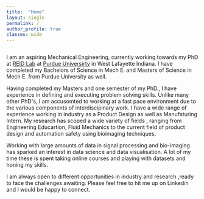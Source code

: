 ```yaml
---
title:  "Home"
layout: single
permalink: /
author_profile: true
classes: wide
---
```

<html lang="en" class="no-js">
  <head>
    <meta charset="utf-8">

  <title>Home-Umair Sarwar</title>
  <meta name="description" content="home page">
  <meta name="Umair Sarwar" content="home">

</head>

<body>    
      
<div class="page__inner-wrap">
      
<section class="page__content" itemprop="text">
        
<figure style="width: 30%" class="align-right">
  <img src="https://usarwar1.github.io/umair/assets/images/REIDHead.jpeg" alt="" />
</figure>
<p class="text-justify" > I am an aspiring Mechanical Engineering, currently working towards my PhD at <a href="https://engineering.purdue.edu/reidlab/">REID Lab</a> at <a href="https://www.purdue.edu/">Purdue Universirty</a> in West Lafayette Indiana. I have completed my Bachelors of Science in Mech E. and Masters of Science in Mech E. from Purdue University as well. </p
<p class="text-justify" > Having completed my Masters and one semester of my PhD., I have experience in defining and executing problem solving skills. Unlike many other PhD's, I am accusomted to working at a fast pace environment due to the various components of interdiscipinary work. I have a wide range of experience working in industry as a Product Design as well as Manufaturing Intern. My research has scoped a wide variety of fields , ranging from Engineering Educartion, Fluid Mechanics to the current field of product design and automation safety using bioimaging techniques.</p>
<p>Working with large amounts of data in signal processing and bio-imaging has sparked an interest in data science and data visualisation. A lot of my time these is spent taking online courses and playing with datasets and honing my skills. </p>
<p>I am always open to different opportunities in industry and research ,ready to face the challenges awaiting. Please feel free to hit me up on Linkedin and I would be happy to connect.</p>

